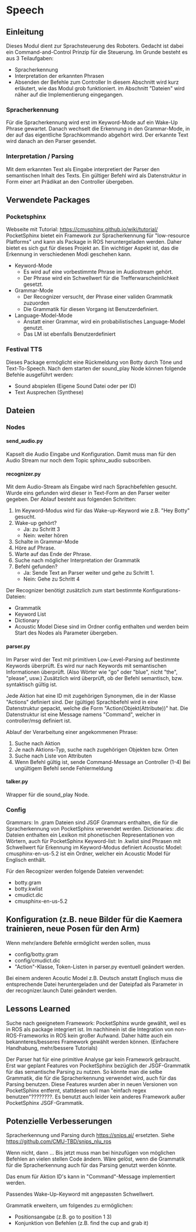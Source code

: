 # Speech
## Einleitung
Dieses Modul dient zur Sprachsteuerung des Roboters.
Gedacht ist dabei ein Command-and-Control Prinzip für die Steuerung.
Im Grunde besteht es aus 3 Teilaufgaben:
- Spracherkennung
- Interpretation der erkannten Phrasen
- Absenden der Befehle zum Controller
In diesem Abschnitt wird kurz erläutert, wie das Modul grob funktioniert.
im Abschnitt "Dateien" wird näher auf die Implementierung eingegangen.

### Spracherkennung
Für die Spracherkennung wird erst im Keyword-Mode auf ein Wake-Up Phrase gewartet.
Danach wechselt die Erkennung in den Grammar-Mode, in der auf das eigentliche Sprachkommando abgehört wird.
Der erkannte Text wird danach an den Parser gesendet.

### Interpretation / Parsing
Mit dem erkannten Text als Eingabe interpretiert der Parser den semantischen Inhalt des Texts.
Ein gültiger Befehl wird als Datenstruktur in Form einer art Prädikat an den Controller übergeben.

## Verwendete Packages
### Pocketsphinx
Webseite mit Tutorial: https://cmusphinx.github.io/wiki/tutorial/
PocketSphinx bietet ein Framework zur Spracherkennung für "low-resource Platforms" und kann als Package in ROS heruntergeladen werden.
Daher bietet es sich gut für dieses Projekt an.
Ein wichtiger Aspekt ist, das die Erkennung in verschiedenen Modi geschehen kann.
- Keyword-Mode
  - Es wird auf eine vorbestimmte Phrase im Audiostream gehört.
  - Der Phrase wird ein Schwellwert für die Trefferwarscheinlichkeit gesetzt.
- Grammar-Mode
  - Der Recognizer versucht, der Phrase einer validen Grammatik zuzuorden
  - Die Grammatik für diesen Vorgang ist Benutzerdefiniert.
- Language-Model-Mode
  - Anstatt einer Grammar, wird ein probabilistisches Language-Model genutzt.
  - Das LM ist ebenfalls Benutzerdefiniert

### Festival TTS
Dieses Package ermöglicht eine Rückmeldung von Botty durch Töne und Text-To-Speech.
Nach dem starten der sound_play Node können folgende Befehle ausgeführt werden:
- Sound abspielen (Eigene Sound Datei oder per ID)
- Text Ausprechen (Synthese)

## Dateien
### Nodes
#### send_audio.py
Kapselt die Audio Eingabe und Konfiguration.
Damit muss man für den Audio Stream nur noch dem Topic sphinx_audio subscriben.

#### recognizer.py
Mit dem Audio-Stream als Eingabe wird nach Sprachbefehlen gesucht.
Wurde eins gefunden wird dieser in Text-Form an den Parser weiter gegeben.
Der Ablauf besteht aus folgenden Schritten:
1. Im Keyword-Modus wird für das Wake-up-Keyword wie z.B. "Hey Botty" gesucht.
2. Wake-up gehört? 
   - Ja:    zu Schritt 3
   - Nein:  weiter hören
3. Schalte in Grammar-Mode
4. Höre auf Phrase.
5. Warte auf das Ende der Phrase.
6. Suche nach möglicher Interpretation der Grammatik
6. Befehl gefunden?
   - Ja:    Sende Text an Parser weiter und gehe zu Schritt 1.
   - Nein:  Gehe zu Schritt 4
   
Der Recognizer benötigt zusätzlich zum start bestimmte Konfigurations-Dateien:
- Grammatik
- Keyword List
- Dictionary
- Acoustic Model
Diese sind im Ordner config enthalten und werden beim Start des Nodes als Parameter übergeben.

#### parser.py
Im Parser wird der Text mit primitiven Low-Level-Parsing auf bestimmte Keywords überprüft.
Es wird nur nach Keywords mit semantischen Informationen überprüft. (Also Wörter wie "go" oder "blue", nicht "the", "please", usw.)
Zusätzlich wird überprüft, ob der Befehl semantisch, bzw. syntaktisch gültig ist.

Jede Aktion hat eine ID mit zugehörigen Synonymen, die in der Klasse "Actions" definiert sind.
Der (gültige) Sprachbefehl wird in eine Datenstruktur gepackt, welche die Form "Action(Objekt(Attribute))" hat.
Die Datenstruktur ist eine Message namens "Command", welcher in controller/msg definiert ist.

Ablauf der Verarbeitung einer angekommenen Phrase:
1. Suche nach Aktion
2. Je nach Aktions-Typ, suche nach zugehörigen Objekten bzw. Orten
3. Suche nach Liste von Attributen
4. Wenn Befehl gültig ist, sende Command-Message an Controller
(1-4) Bei ungültigem Befehl sende Fehlermeldung

#### talker.py
Wrapper für die sound_play Node.

### Config
Grammars: In .gram Dateien sind JSGF Grammars enthalten, die für die Spracherkennung von PocketSphinx verwendet werden.
Dictionaries: .dic Dateien enthalten ein Lexikon mit phonetischen Representationen von Wörtern, auch für PocketSphinx
Keyword-list: In .kwlist sind Phrasen mit Schwellwert für Erkennung im Keyword-Modus definiert
Acoustic Model: cmusphinx-en-us-5.2 ist ein Ordner, welcher ein Acoustic Model für Englisch enthält.

Für den Recognizer werden folgende Dateien verwendet:
- botty.gram
- botty.kwlist
- cmudict.dic
- cmusphinx-en-us-5.2

## Konfiguration (z.B. neue Bilder für die Kaemera trainieren, neue Posen für den Arm)
Wenn mehr/andere Befehle ermöglicht werden sollen, muss 
- config/botty.gram
- config/cmudict.dic
- "Action"-Klasse, Token-Listen in parser.py
eventuell geändert werden.

Bei einem anderen Acoutic Model z.B. Deutsch anstatt Englisch muss die entsprechende Datei heruntergeladen
und der Dateipfad als Parameter in der recognizer.launch Datei geändert werden.

## Lessons Learned 
Suche nach geeignetem Framework:
PocketSphinx wurde gewählt, weil es in ROS als package integriert ist.
Im nachhinein ist die Integration von non-ROS-Frameworks in ROS kein großer Aufwand.
Daher hätte auch ein bekannteres/besseres Framework gewählt werden können. (Einfachere Handhabung, mehr/bessere Tutorials)

Der Parser hat für eine primitive Analyse gar kein Framework gebraucht.
Erst war geplant Features von PocketSphinx bezüglich der JSGF-Grammatik für das semantische Parsing zu nutzen.
So könnte man die selbe Grammatik, die für die Spracherkennung verwendet wird, auch für das Parsing benutzen.
Diese Features wurden aber in neuen Versionen von PocketSphinx entfernt, stattdesen soll man "einfach regex benutzen"????????.
Es benutzt auch leider kein anderes Framework außer PocketSphinx JSGF-Grammatik.

## Potenzielle Verbesserungen
Spracherkennung und Parsing durch https://snips.ai/ ersetzten.
Siehe https://github.com/CMU-TBD/snips_nlu_ros

Wenn nicht, dann ...
Bis jetzt muss man bei hinzufügen von möglichen Befehlen an vielen stellen Code ändern.
Wäre gelöst, wenn die Grammatik für die Spracherkennung auch für das Parsing genutzt werden könnte.

Das enum für Aktion ID's kann in "Command"-Message implementiert werden.

Passendes Wake-Up-Keyword mit angepassten Schwellwert.

Grammatik erweitern, um folgendes zu ermöglichen:
- Positionsangabe (z.B. go to position 1 3)
- Konjunktion von Befehlen (z.B. find the cup and grab it)
